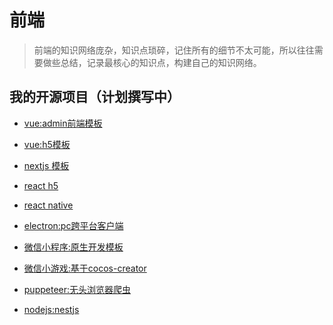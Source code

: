 # 前端
> 前端的知识网络庞杂，知识点琐碎，记住所有的细节不太可能，所以往往需要做些总结，记录最核心的知识点，构建自己的知识网络。

## 我的开源项目（计划撰写中）
* [vue:admin前端模板](https://github.com/qinmao/vue-admin-template)
* [vue:h5模板](https://github.com/qinmao/vue-h5-template)

* [nextjs 模板]()
* [react h5]()
* [react native]()

* [electron:pc跨平台客户端]()

* [微信小程序:原生开发模板]()
* [微信小游戏:基于cocos-creator]()

* [puppeteer:无头浏览器爬虫]()
* [nodejs:nestjs](https://github.com/qinmao/node-nestjs-template)
